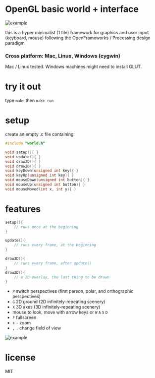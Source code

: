 # OpenGL basic world + interface

![example](https://66.media.tumblr.com/a54164176d27d4c5d888c5ee58f52318/tumblr_odgrd3iDGu1vfq168o1_500.gif)

this is a hyper minimalist (1 file) framework for graphics and user input (keyboard, mouse) following the OpenFrameworks / Processing design paradigm

### Cross platform: Mac, Linux, Windows (cygwin)

Mac / Linux tested. Windows machines might need to install GLUT.

# try it out
type `make` then `make run`

# setup

create an empty .c file containing:

```c
#include "world.h"

void setup(){ }
void update(){ }
void draw3D(){ }
void draw2D(){ }
void keyDown(unsigned int key){ }
void keyUp(unsigned int key){ }
void mouseDown(unsigned int button){ }
void mouseUp(unsigned int button){ }
void mouseMoved(int x, int y){ }
```

# features

```c
setup(){
	// runs once at the beginning
}
```

```c
update(){
	// runs every frame, at the beginning
}
```

```c
draw3D(){
	// runs every frame, after update()
}
draw2D(){
	// a 2D overlay, the last thing to be drawn
}
```

* `P` switch perspectives (first person, polar, and orthographic perspectives)
* `G` 2D ground (2D infinitely-repeating scenery)
* `X` 3D axes (3D infinitely-repeating scenery)
* mouse to look, move with arrow keys or `W` `A` `S` `D`
* `F` fullscreen
* `+` `-` zoom
* `,` `.` change field of view

![example](https://67.media.tumblr.com/62fe5fd43d7390d15ff228595090e6dd/tumblr_odgrd3iDGu1vfq168o2_500.gif)

# license
MIT